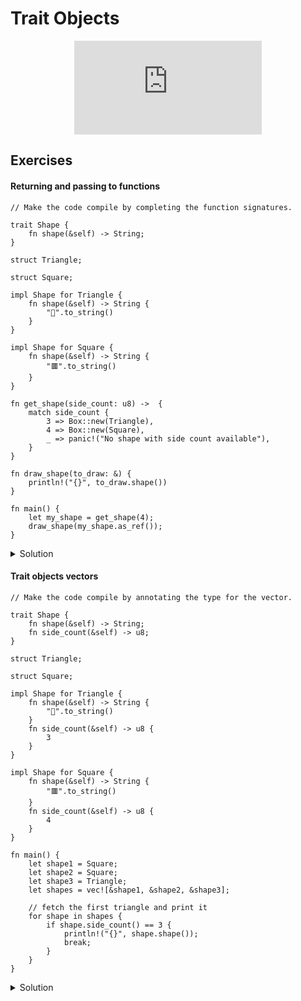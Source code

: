 # Trait Objects

<div style="display: flex; justify-content: center;">
    <iframe class="youtube-video" src="https://www.youtube.com/embed/ReBmm0eJg6g?si=mxaTPr8KjZiFKXms&amp;start=37" title="YouTube video player" frameborder="0" allow="accelerometer; autoplay; clipboard-write; encrypted-media; gyroscope; picture-in-picture; web-share" allowfullscreen></iframe>
</div>

## Exercises

#### Returning and passing to functions

```rust,editable,compile_fail
// Make the code compile by completing the function signatures.

trait Shape {
    fn shape(&self) -> String;
}

struct Triangle;

struct Square;

impl Shape for Triangle {
    fn shape(&self) -> String {
        "🔺".to_string()
    }
}

impl Shape for Square {
    fn shape(&self) -> String {
        "🟥".to_string()
    }
}

fn get_shape(side_count: u8) ->  {
    match side_count {
        3 => Box::new(Triangle),
        4 => Box::new(Square),
        _ => panic!("No shape with side count available"),
    }
}

fn draw_shape(to_draw: &) {
    println!("{}", to_draw.shape())
}

fn main() {
    let my_shape = get_shape(4);
    draw_shape(my_shape.as_ref());
}
```

<details>
  <summary>Solution</summary>
  
  ```rust
trait Shape {
    fn shape(&self) -> String;
}

struct Triangle;

struct Square;

impl Shape for Triangle {
    fn shape(&self) -> String {
        "🔺".to_string()
    }
}

impl Shape for Square {
    fn shape(&self) -> String {
        "🟥".to_string()
    }
}

fn get_shape(side_count: u8) -> Box<dyn Shape> {
    match side_count {
        3 => Box::new(Triangle),
        4 => Box::new(Square),
        _ => panic!("No shape with side count available"),
    }
}

fn draw_shape(to_draw: &dyn Shape) {
    println!("{}", to_draw.shape())
}

fn main() {
    let my_shape = get_shape(4);
    draw_shape(my_shape.as_ref());
}
  ```
</details>

#### Trait objects vectors


```rust,editable,compile_fail
// Make the code compile by annotating the type for the vector.

trait Shape {
    fn shape(&self) -> String;
    fn side_count(&self) -> u8;
}

struct Triangle;

struct Square;

impl Shape for Triangle {
    fn shape(&self) -> String {
        "🔺".to_string()
    }
    fn side_count(&self) -> u8 {
        3
    }
}

impl Shape for Square {
    fn shape(&self) -> String {
        "🟥".to_string()
    }
    fn side_count(&self) -> u8 {
        4
    }
}

fn main() {
    let shape1 = Square;
    let shape2 = Square;
    let shape3 = Triangle;
    let shapes = vec![&shape1, &shape2, &shape3];

    // fetch the first triangle and print it
    for shape in shapes {
        if shape.side_count() == 3 {
            println!("{}", shape.shape());
            break;
        }
    }
}
```

<details>
  <summary>Solution</summary>
  
  ```rust
trait Shape {
    fn shape(&self) -> String;
    fn side_count(&self) -> u8;
}

struct Triangle;

struct Square;

impl Shape for Triangle {
    fn shape(&self) -> String {
        "🔺".to_string()
    }
    fn side_count(&self) -> u8 {
        3
    }
}

impl Shape for Square {
    fn shape(&self) -> String {
        "🟥".to_string()
    }
    fn side_count(&self) -> u8 {
        4
    }
}

fn main() {
    let shape1 = Square;
    let shape2 = Square;
    let shape3 = Triangle;
    let shapes: Vec<&dyn Shape> = vec![&shape1, &shape2, &shape3];

    // fetch the first triangle and print it
    for shape in shapes {
        if shape.side_count() == 3 {
            println!("{}", shape.shape());
            break;
        }
    }
}
  ```
</details>
